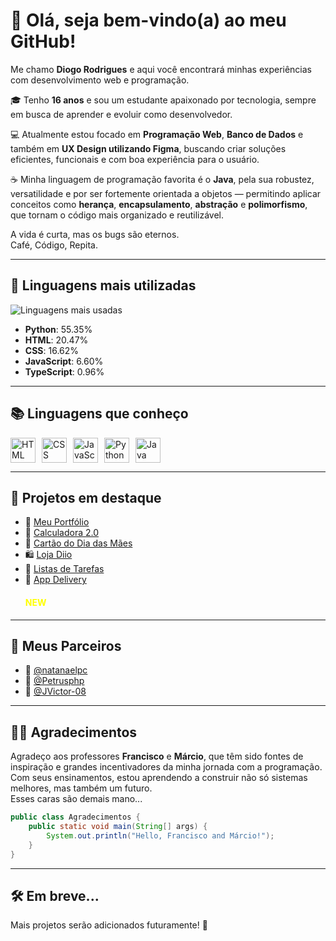 # 👋 Olá, seja bem-vindo(a) ao meu GitHub!

Me chamo **Diogo Rodrigues** e aqui você encontrará minhas experiências com desenvolvimento web e programação.

🎓 Tenho **16 anos** e sou um estudante apaixonado por tecnologia, sempre em busca de aprender e evoluir como desenvolvedor.

💻 Atualmente estou focado em **Programação Web**, **Banco de Dados** e também em **UX Design utilizando Figma**, buscando criar soluções eficientes, funcionais e com boa experiência para o usuário.

☕ Minha linguagem de programação favorita é o **Java**, pela sua robustez, versatilidade e por ser fortemente orientada a objetos — permitindo aplicar conceitos como **herança**, **encapsulamento**, **abstração** e **polimorfismo**, que tornam o código mais organizado e reutilizável.

A vida é curta, mas os bugs são eternos.  
Café, Código, Repita.

---

## 🚀 Linguagens mais utilizadas

![Linguagens mais usadas](https://github-readme-stats.vercel.app/api/top-langs/?username=1DiogoRG&layout=compact&theme=radical)

- **Python**: 55.35%  
- **HTML**: 20.47%  
- **CSS**: 16.62%  
- **JavaScript**: 6.60%  
- **TypeScript**: 0.96%

---

## 📚 Linguagens que conheço

<div style="display: flex; gap: 10px;">
  <img src="https://cdn.jsdelivr.net/gh/devicons/devicon/icons/html5/html5-original.svg" height="40" alt="HTML" title="HTML" />
  <img src="https://cdn.jsdelivr.net/gh/devicons/devicon/icons/css3/css3-original.svg" height="40" alt="CSS" title="CSS" />
  <img src="https://cdn.jsdelivr.net/gh/devicons/devicon/icons/javascript/javascript-original.svg" height="40" alt="JavaScript" title="JavaScript" />
  <img src="https://cdn.jsdelivr.net/gh/devicons/devicon/icons/python/python-original.svg" height="40" alt="Python" title="Python" />
  <img src="https://cdn.jsdelivr.net/gh/devicons/devicon/icons/java/java-original.svg" height="40" alt="Java" title="Java" />
</div>

---

## 🧩 Projetos em destaque

- 🔗 [Meu Portfólio](https://1diogorg.github.io/Portfolio/)
- 🧮 [Calculadora 2.0](https://1diogorg.github.io/calculadora-2.0/)
- 💌 [Cartão do Dia das Mães](https://1diogorg.github.io/Cart-o-Dia-das-M-es/)
- 🛍️ [Loja Diio](https://1diogorg.github.io/Lojinha-0.2/)
- 📆 [Listas de Tarefas](https://1diogorg.github.io/Lista-Tarefas/)
- 🍔 [App Delivery](https://1diogorg.github.io/Projeto-Figma/) <h4 style="color: yellow;">NEW</h4>

---

## 🤝 Meus Parceiros

- 🍷 [@natanaelpc](https://github.com/natanaelpc)
- 🍷 [@Petrusphp](https://github.com/Petrusphp)
- 🍷 [@JVictor-08](https://github.com/JVictor-08)

---

## 👨‍🏫 Agradecimentos

Agradeço aos professores **Francisco** e **Márcio**, que têm sido fontes de inspiração e grandes incentivadores da minha jornada com a programação.  
Com seus ensinamentos, estou aprendendo a construir não só sistemas melhores, mas também um futuro. <br>
Esses caras são demais mano...

```java
public class Agradecimentos {
    public static void main(String[] args) {
        System.out.println("Hello, Francisco and Márcio!");
    }
}
```
---

## 🛠️ Em breve...

Mais projetos serão adicionados futuramente! 🚧
